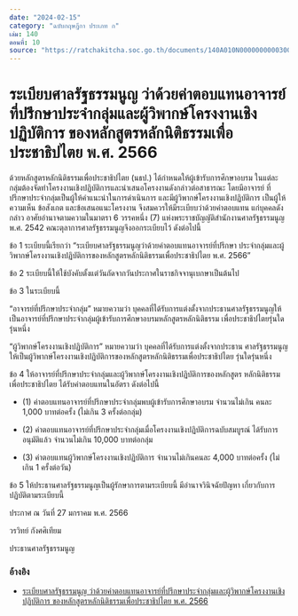 ```yaml
---
date: "2024-02-15"
category: "ฉบับกฤษฎีกา ประเภท ก"
เล่ม: 140
ตอนที่: 10
source: "https://ratchakitcha.soc.go.th/documents/140A010N0000000000300.pdf"
---
```


# ระเบียบศาลรัฐธรรมนูญ ว่าด้วยค่าตอบแทนอาจารย์ที่ปรึกษาประจํากลุ่มและผู้วิพากษ์โครงงานเชิงปฏิบัติการ ของหลักสูตรหลักนิติธรรมเพื่อประชาธิปไตย พ.ศ. 2566

ด้วยหลักสูตรหลักนิติธรรมเพื่อประชาธิปไตย (นธป.) ได้กําหนดให้ผู้เข้ารับการศึกษาอบรม
ในแต่ละกลุ่มต้องจัดทําโครงงานเชิงปฏิบัติการและนําเสนอโครงงานดังกล่าวต่อสาธารณะ โดยมีอาจารย์
ที่ปรึกษาประจํากลุ่มเป็นผู้ให้คําแนะนําในการดําเนินการ และมีผู้วิพากษ์โครงงานเชิงปฏิบัติการ
เป็นผู้ให้ความเห็น ข้อสังเกต และข้อเสนอแนะโครงงาน จึงสมควรให้มีระเบียบว่าด้วยค่าตอบแทน
แก่บุคคลดังกล่าว
อาศัยอํานาจตามความในมาตรา 6 วรรคหนึ่ง (7) แห่งพระราชบัญญัติสํานักงานศาลรัฐธรรมนูญ
พ.ศ. 2542 คณะตุลาการศาลรัฐธรรมนูญจึงออกระเบียบไว้ ดังต่อไปนี้

ข้อ 1 ระเบียบนี้เรียกว่า “ระเบียบศาลรัฐธรรมนูญว่าด้วยค่าตอบแทนอาจารย์ที่ปรึกษา
ประจํากลุ่มและผู้วิพากษ์โครงงานเชิงปฏิบัติการของหลักสูตรหลักนิติธรรมเพื่อประชาธิปไตย พ.ศ. 2566”

ข้อ 2 ระเบียบนี้ให้ใช้บังคับตั้งแต่วันถัดจากวันประกาศในราชกิจจานุเบกษาเป็นต้นไป

ข้อ 3 ในระเบียบนี้

“อาจารย์ที่ปรึกษาประจํากลุ่ม” หมายความว่า บุคคลที่ได้รับการแต่งตั้งจากประธานศาลรัฐธรรมนูญให้เป็นอาจารย์ที่ปรึกษาประจํากลุ่มผู้เข้ารับการศึกษาอบรมหลักสูตรหลักนิติธรรม เพื่อประชาธิปไตยรุ่นใดรุ่นหนึ่ง

“ผู้วิพากษ์โครงงานเชิงปฏิบัติการ” หมายความว่า บุคคลที่ได้รับการแต่งตั้งจากประธาน
ศาลรัฐธรรมนูญให้เป็นผู้วิพากษ์โครงงานเชิงปฏิบัติการของหลักสูตรหลักนิติธรรมเพื่อประชาธิปไตย รุ่นใดรุ่นหนึ่ง

ข้อ 4 ให้อาจารย์ที่ปรึกษาประจํากลุ่มและผู้วิพากษ์โครงงานเชิงปฏิบัติการของหลักสูตร
หลักนิติธรรมเพื่อประชาธิปไตย ได้รับค่าตอบแทนในอัตรา ดังต่อไปนี้

- (1) ค่าตอบแทนอาจารย์ที่ปรึกษาประจํากลุ่มพบผู้เข้ารับการศึกษาอบรม จํานวนไม่เกิน
  คนละ 1,000 บาทต่อครั้ง (ไม่เกิน 3 ครั้งต่อกลุ่ม)

- (2) ค่าตอบแทนอาจารย์ที่ปรึกษาประจํากลุ่มเมื่อโครงงานเชิงปฏิบัติการฉบับสมบูรณ์
  ได้รับการอนุมัติแล้ว จํานวนไม่เกิน 10,000 บาทต่อกลุ่ม

- (3) ค่าตอบแทนผู้วิพากษ์โครงงานเชิงปฏิบัติการ จํานวนไม่เกินคนละ
  4,000 บาทต่อครั้ง (ไม่เกิน 1 ครั้งต่อวัน)

ข้อ 5 ให้ประธานศาลรัฐธรรมนูญเป็นผู้รักษาการตามระเบียบนี้ มีอํานาจวินิจฉัยปัญหา
เกี่ยวกับการปฏิบัติตามระเบียบนี้

ประกาศ ณ วันที่ 27 มกราคม พ.ศ. 2566

วรวิทย์ กังศศิเทียม

ประธานศาลรัฐธรรมนูญ

### อ้างอิง

- [ระเบียบศาลรัฐธรรมนูญ ว่าด้วยค่าตอบแทนอาจารย์ที่ปรึกษาประจํากลุ่มและผู้วิพากษ์โครงงานเชิงปฏิบัติการ ของหลักสูตรหลักนิติธรรมเพื่อประชาธิปไตย พ.ศ. 2566](https://ratchakitcha.soc.go.th/documents/140A010N0000000000300.pdf)
